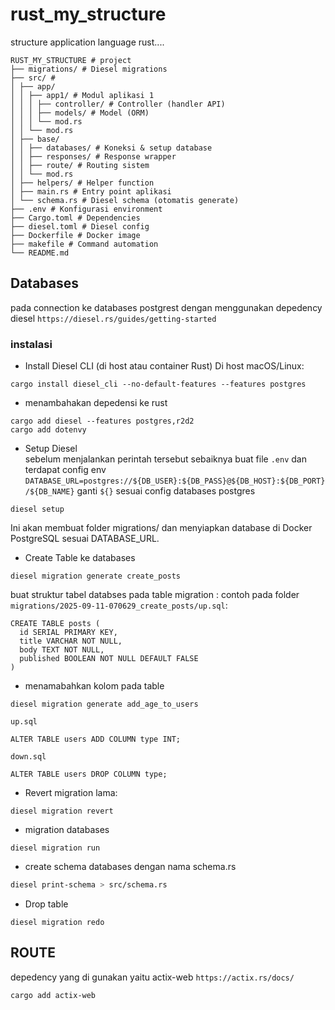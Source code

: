 # rust_my_structure
structure application language rust....

```
RUST_MY_STRUCTURE # project
├── migrations/ # Diesel migrations
├── src/ #
│ ├── app/
│ │ ├── app1/ # Modul aplikasi 1
│ │ │ ├── controller/ # Controller (handler API)
│ │ │ ├── models/ # Model (ORM)
│ │ │ └── mod.rs
│ │ └── mod.rs
│ ├── base/
│ │ ├── databases/ # Koneksi & setup database
│ │ ├── responses/ # Response wrapper
│ │ ├── route/ # Routing sistem
│ │ └── mod.rs
│ ├── helpers/ # Helper function
│ ├── main.rs # Entry point aplikasi
│ └── schema.rs # Diesel schema (otomatis generate)
├── .env # Konfigurasi environment
├── Cargo.toml # Dependencies
├── diesel.toml # Diesel config
├── Dockerfile # Docker image
├── makefile # Command automation
└── README.md
```

## Databases
pada connection ke databases postgrest dengan menggunakan depedency diesel `https://diesel.rs/guides/getting-started`

### instalasi
- Install Diesel CLI (di host atau container Rust)
Di host macOS/Linux:
```hash
cargo install diesel_cli --no-default-features --features postgres
```
- menambahakan depedensi ke rust
```
cargo add diesel --features postgres,r2d2
cargo add dotenvy
```
- Setup Diesel  
sebelum menjalankan perintah tersebut sebaiknya buat file `.env` dan terdapat config env `DATABASE_URL=postgres://${DB_USER}:${DB_PASS}@${DB_HOST}:${DB_PORT}/${DB_NAME}`
ganti `${}` sesuai config databases postgres
```hash
diesel setup
```
Ini akan membuat folder migrations/ dan menyiapkan database di Docker PostgreSQL sesuai DATABASE_URL.

- Create Table ke databases
```
diesel migration generate create_posts
```
buat struktur tabel databses pada table migration :
contoh pada folder `migrations/2025-09-11-070629_create_posts/up.sql`:
```
CREATE TABLE posts (
  id SERIAL PRIMARY KEY,
  title VARCHAR NOT NULL,
  body TEXT NOT NULL,
  published BOOLEAN NOT NULL DEFAULT FALSE
)
```
- menamabahkan kolom pada table
```
diesel migration generate add_age_to_users
```
`up.sql`
```
ALTER TABLE users ADD COLUMN type INT;
```
`down.sql`
```
ALTER TABLE users DROP COLUMN type;
```

- Revert migration lama:
```
diesel migration revert
```
- migration databases
```
diesel migration run
```
- create schema databases dengan nama schema.rs
```zsh
diesel print-schema > src/schema.rs
```
- Drop table
```
diesel migration redo
```

## ROUTE
depedency yang di gunakan yaitu actix-web `https://actix.rs/docs/`
```
cargo add actix-web
```